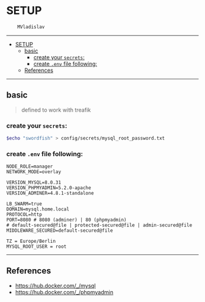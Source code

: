 # SETUP

```sh
    MVladislav
```

---

- [SETUP](#setup)
  - [basic](#basic)
    - [create your `secrets`:](#create-your-secrets)
    - [create `.env` file following:](#create-env-file-following)
  - [References](#references)

---

## basic

> defined to work with treafik

### create your `secrets`:

```sh
$echo "swordfish" > config/secrets/mysql_root_password.txt
```

### create `.env` file following:

```env
NODE_ROLE=manager
NETWORK_MODE=overlay

VERSION_MYSQL=8.0.31
VERSION_PHPMYADMIN=5.2.0-apache
VERSION_ADMINER=4.8.1-standalone

LB_SWARM=true
DOMAIN=mysql.home.local
PROTOCOL=http
PORT=8080 # 8080 (adminer) | 80 (phpmyadmin)
# default-secured@file | protected-secured@file | admin-secured@file
MIDDLEWARE_SECURED=default-secured@file

TZ = Europe/Berlin
MYSQL_ROOT_USER = root
```

---

## References

- <https://hub.docker.com/_/mysql>
- <https://hub.docker.com/_/phpmyadmin>
